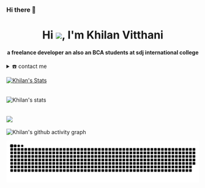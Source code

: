 ### Hi there 👋
<!-- 
- 👋 Hi, I’m @KhilanVithani
- 👀 I’m interested in ...
- 🌱 I’m currently learning Flutter
- 💞️ I’m looking to collaborate on ...
- 📫 How to reach me ...
 -->
<!---
KhilanVithani/KhilanVithani is a ✨ special ✨ repository because its `README.md` (this file) appears on your GitHub profile.
You can click the Preview link to take a look at your changes.
--->


<div align="center">
<h1 align="center">Hi <img width="35" src="https://github.com/KhilanVitthani/KhilanVitthani/blob/main/resources/img/waving.gif">, I'm Khilan Vitthani</h1>
<h4 align="center">a freelance developer an also an BCA students at sdj international college</h4>
</div>



<details>
  <summary>☎️ contact me</summary>
<div>
  <samp>
    <h2 align="center">😎 you can reach me by:</h2>
    <p align="center">
      <br/>
      <a href="https://www.linkedin.com/in/khilan-vitthani-76404324a " target="blank"><img align="center"
         src="https://img.shields.io/badge/linkedin-%231DA1F2.svg?style=for-the-badge&logo=linkedin&logoColor=white"
         alt="azzar" height="30"/></a>
      <a href="https://www.facebook.com/profile.php?id=100007892354639&mibextid=ZbWKwL" target="blank"><img align="center"
         src="https://img.shields.io/badge/facebook-4267B2.svg?style=for-the-badge&logo=facebook&logoColor=white"
         alt="azzar" height="30"/></a>
      <a href="mailto:khilanvithani0080@gmail.com" target="blank"><img align="center"
         src="https://img.shields.io/badge/gmail-EA4335.svg?style=for-the-badge&logo=gmail&logoColor=white"
         alt="azzar" height="30"/></a>
    </p>
  <p align="center">
      <a href="https://www.instagram.com/Khilan_Vitthani" target="blank"><img align="center"
         src="https://img.shields.io/badge/instagram-%23E4405F.svg?style=for-the-badge&logo=Instagram&logoColor=white"
         alt="azzar" height="30"/></a>
      <a href="https://twitter.com/KhilanVithani" target="blank"><img align="center"
         src="https://img.shields.io/badge/twitter-1DA1F2.svg?style=for-the-badge&logo=twitter&logoColor=white"
         alt="azzar" height="30"/></a>
      <br>
    </p>
  </samp>
</div>
</details>


[![Khilan's Stats](https://awesome-github-stats.azurewebsites.net/user-stats/KhilanVitthani?cardType=level&theme=github-dark)](https://git.io/awesome-stats-card)
</br></br></br>
![Khilan's stats](https://github-readme-stats.vercel.app/api/top-langs?username=KhilanVitthani&show_icons=true&theme=github-dark&layout=compact)
</br></br></br>
<img src="https://github-readme-streak-stats.herokuapp.com/?user=KhilanVitthani&theme=github-dark"/>

![Khilan's github activity graph](https://github-readme-activity-graph.vercel.app/graph?username=KhilanVitthani&theme=github-compact&custom_title=KhilanVitthani)

<picture>
  <source media="(prefers-color-scheme: dark)" srcset="https://raw.githubusercontent.com/platane/platane/output/github-contribution-grid-snake-dark.svg">
  <source media="(prefers-color-scheme: light)" srcset="https://raw.githubusercontent.com/platane/platane/output/github-contribution-grid-snake.svg">
  <img alt="github contribution grid snake animation" src="https://raw.githubusercontent.com/platane/platane/output/github-contribution-grid-snake.svg">
</picture>

